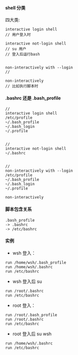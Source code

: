 

#### shell 分类

四大类:

```
interactive login shell
// 用户登入时

interactive not-login shell
// su 用户
// 登入后运行bash


non-interactively with --login
//

non-interactively
// 比如执行脚本时

```

#### .bashrc 还是 .bash_profile


```
//
interactive login shell
/etc/profile
~/.bash_profile
~/.bash_login
~/.profile


//
interactive not-login shell
~/.bashrc


// 
non-interactively with --login
/etc/profile
~/.bash_profile
~/.bash_login
~/.profile

non-interactively

```

#### 脚本包含关系

```
.bash_profile
-> .bashrc
-> /etc/bashrc
```

#### 实例

* wsh 登入：

```
run /home/wsh/.bash_profile
run /home/wsh/.bashrc
run /etc/bashrc
```

* wsh 登入后 su

```
run /root/.bashrc
run /etc/bashrc
```


* root 登入：
```
run /root/.bash_profile
run /root/.bashrc
run /etc/bashrc
```

* root 登入后 su wsh

```
run /home/wsh/.bashrc
run /etc/bashrc
```

